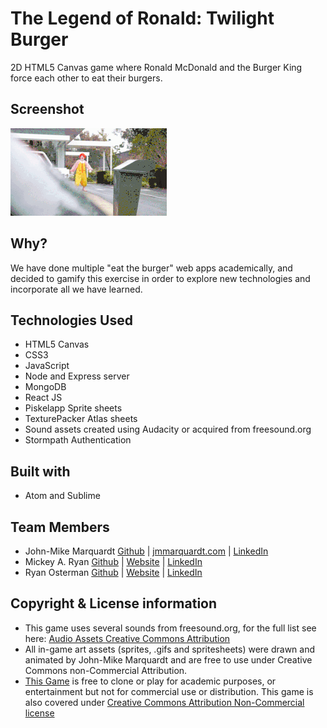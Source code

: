 # The Legend of Ronald: Twilight Burger
2D HTML5 Canvas game where Ronald McDonald and the Burger King force each other to eat their burgers.

## Screenshot
![ScreenShot](./public/assets/img/gif/giphy-tumblr.gif)

## Why?
We have done multiple "eat the burger" web apps academically, and decided to gamify this exercise in order to explore new technologies and incorporate all we have learned.

## Technologies Used
* HTML5 Canvas
* CSS3
* JavaScript
* Node and Express server
* MongoDB
* React JS
* Piskelapp Sprite sheets
* TexturePacker Atlas sheets
* Sound assets created using Audacity or acquired from freesound.org
* Stormpath Authentication

## Built with
* Atom and Sublime

## Team Members
* John-Mike Marquardt [Github](https://github.com/codemarq) | [jmmarquardt.com](https://www.jmmarquardt.com)  |  [LinkedIn]()
* Mickey A. Ryan  [Github](https://github.com/MARyan87)  |  [Website](https://michael-ryan-portfolio.herokuapp.com/assignment2/index.html)  |  [LinkedIn](https://www.linkedin.com/in/mickey-ryan-597915a0)
* Ryan Osterman  [Github](https://github.com/ryanosterman10)  |  [Website]()  |  [LinkedIn](https://www.linkedin.com/in/ryanosterman10)


## Copyright & License information
* This game uses several sounds from freesound.org, for the full list see here: [Audio Assets Creative Commons Attribution](https://github.com/codemarq/burgerFight/wiki/Audio-Assets-Licensing-information)
* All in-game art assets (sprites, .gifs and spritesheets) were drawn and animated by John-Mike Marquardt and are free to use under Creative Commons non-Commercial Attribution.
* [This Game](https://github.com/codemarq/burgerFight) is free to clone or play for academic purposes, or entertainment but not for commercial use or distribution. This game is also covered under [Creative Commons Attribution Non-Commercial license](https://github.com/codemarq/burgerFight/wiki/Creative-Commons-Non-Commercial-Attribution-License)
